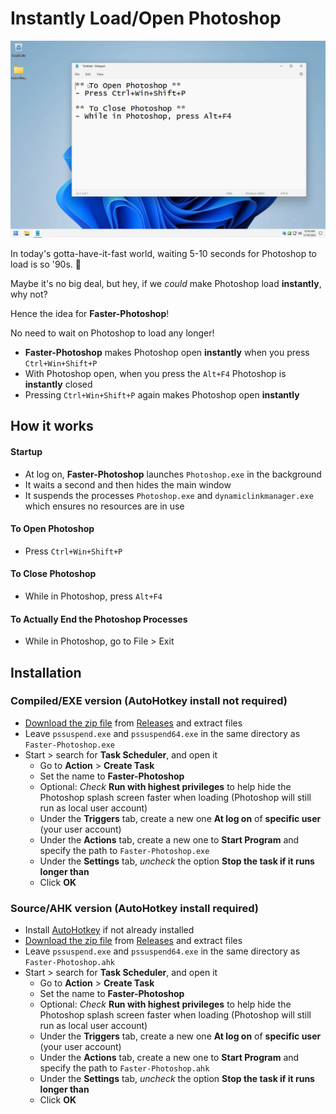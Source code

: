 
# Instantly Load/Open Photoshop

![Example](https://github.com/asheroto/Faster-Photoshop/blob/master/Demo.gif?raw=true)

In today's gotta-have-it-fast world, waiting 5-10 seconds for Photoshop to load is so '90s. 🤣

Maybe it's no big deal, but hey, if we *could* make Photoshop load **instantly**, why not?

Hence the idea for **Faster-Photoshop**!

No need to wait on Photoshop to load any longer!

- **Faster-Photoshop** makes Photoshop open **instantly** when you press `Ctrl+Win+Shift+P`
- With Photoshop open, when you press the `Alt+F4` Photoshop is **instantly** closed
- Pressing `Ctrl+Win+Shift+P` again makes Photoshop open **instantly**

## How it works

#### Startup
- At log on, **Faster-Photoshop** launches `Photoshop.exe` in the background
- It waits a second and then hides the main window
- It suspends the processes `Photoshop.exe` and `dynamiclinkmanager.exe` which ensures no resources are in use

#### To Open Photoshop
- Press `Ctrl+Win+Shift+P`

#### To Close Photoshop
- While in Photoshop, press `Alt+F4`

#### To Actually End the Photoshop Processes
- While in Photoshop, go to File > Exit

## Installation

### Compiled/EXE version (AutoHotkey install not required)
- [Download the zip file](https://github.com/asheroto/Faster-Photoshop/releases/latest/download/Faster-Photoshop_Compiled.zip) from [Releases](https://github.com/asheroto/Faster-Photoshop/releases) and extract files
- Leave `pssuspend.exe` and `pssuspend64.exe` in the same directory as `Faster-Photoshop.exe`
- Start > search for **Task Scheduler**, and open it
	- Go to **Action** > **Create Task**
	- Set the name to **Faster-Photoshop**
	- Optional: *Check* **Run with highest privileges** to help hide the Photoshop splash screen faster when loading (Photoshop will still run as local user account)
	- Under the **Triggers** tab, create a new one **At log on** of **specific user** (your user account)
	- Under the **Actions** tab, create a new one to **Start Program** and specify the path to `Faster-Photoshop.exe`
	- Under the **Settings** tab, *uncheck* the option **Stop the task if it runs longer than**
	- Click **OK**

### Source/AHK version (AutoHotkey install required)
- Install [AutoHotkey](https://www.autohotkey.com/) if not already installed
- [Download the zip file](https://github.com/asheroto/Faster-Photoshop/releases/latest/download/Faster-Photoshop.zip) from [Releases](https://github.com/asheroto/Faster-Photoshop/releases) and extract files
- Leave `pssuspend.exe` and `pssuspend64.exe` in the same directory as `Faster-Photoshop.ahk`
- Start > search for **Task Scheduler**, and open it
	- Go to **Action** > **Create Task**
	- Set the name to **Faster-Photoshop**
	- Optional: *Check* **Run with highest privileges** to help hide the Photoshop splash screen faster when loading (Photoshop will still run as local user account)
	- Under the **Triggers** tab, create a new one **At log on** of **specific user** (your user account)
	- Under the **Actions** tab, create a new one to **Start Program** and specify the path to `Faster-Photoshop.ahk`
	- Under the **Settings** tab, *uncheck* the option **Stop the task if it runs longer than**
	- Click **OK**